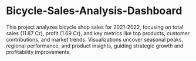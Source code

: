 # Bicycle-Sales-Analysis-Dashboard
This project analyzes bicycle shop sales for 2021-2022, focusing on total sales (11.87 Cr), profit (1.69 Cr), and key metrics like top products, customer contributions, and market trends. Visualizations uncover seasonal peaks, regional performance, and product insights, guiding strategic growth and profitability improvements.
